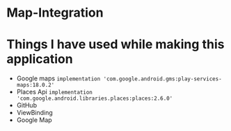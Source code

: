 # Map-Integration

# Things I have used while making this application
* Google maps ```implementation 'com.google.android.gms:play-services-maps:18.0.2'```
* Places Api  ```implementation 'com.google.android.libraries.places:places:2.6.0'```
* GitHub
* ViewBinding
* Google Map
